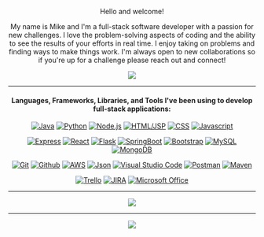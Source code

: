 <div align="center" dir="auto">
<p>
Hello and welcome!

My name is Mike and I'm a full-stack software developer with a passion for new challenges. I love the problem-solving aspects of coding and the ability to see the results of your efforts in real time. I enjoy taking on problems and finding ways to make things work. I'm always open to new collaborations so if you're up for a challenge please reach out and connect!
</p>
<a href="https://www.linkedin.com/in/michaelghobson/"><img src="https://img.shields.io/badge/LinkedIn-0077B5?style=for-the-badge&logo=linkedin&logoColor=white"></a>
<hr>
<h4>Languages, Frameworks, Libraries, and Tools I've been using to develop full-stack applications:</h4>
<p dir="auto">
<a href="https://docs.oracle.com/en/java/" rel="nofollow"><img src="https://camo.githubusercontent.com/77b43203409781ec8fa50d9e961fe87d7860c55a457442df01b7f272651030eb/68747470733a2f2f696d672e736869656c64732e696f2f62616467652f4a6176612d726564" alt="Java" data-canonical-src="https://img.shields.io/badge/Java-red" style="max-width: 100%;"></a>
<a href="https://docs.python.org/3/" rel="nofollow"><img src="https://img.shields.io/badge/Python-FFD43B?style=for-the-badge&logo=python&logoColor=blue" alt="Python"></a>
<a href="https://nodejs.org/en/" rel="nofollow"><img src="https://img.shields.io/badge/Node.js-339933?style=for-the-badge&logo=nodedotjs&logoColor=white" alt="Node.js"></a>
<a href="https://developer.mozilla.org/en-US/docs/Web/HTML" rel="nofollow"><img src="https://img.shields.io/badge/HTML5-E34F26?style=for-the-badge&logo=html5&logoColor=white" alt="HTML/JSP"></a>
<a href="https://developer.mozilla.org/en-US/docs/Web/CSS" rel="nofollow"><img src="https://img.shields.io/badge/CSS3-1572B6?style=for-the-badge&logo=css3&logoColor=white" alt="CSS"></a>
<a href="https://developer.mozilla.org/en-US/docs/Web/JavaScript" rel="nofollow"><img src="https://img.shields.io/badge/JavaScript-323330?style=for-the-badge&logo=javascript&logoColor=F7DF1E" alt="Javascript"></a>
</p>
<p dir="auto">
<a href="https://www.prisma.io/express" rel="nofollow"><img src="https://img.shields.io/badge/Express.js-000000?style=for-the-badge&logo=express&logoColor=white" alt="Express"></a>
<a href="https://reactjs.org/" rel="nofollow"><img src="https://img.shields.io/badge/React-20232A?style=for-the-badge&logo=react&logoColor=61DAFB" alt="React"></a>
<a href="https://flask.palletsprojects.com/en/2.2.x/" rel="nofollow"><img src="https://img.shields.io/badge/Flask-000000?style=for-the-badge&logo=flask&logoColor=white" alt="Flask"></a>
<a href="https://docs.spring.io/spring-boot/docs/current/reference/htmlsingle/" rel="nofollow"><img src="https://img.shields.io/badge/Spring_Boot-F2F4F9?style=for-the-badge&logo=spring-boot" alt="SpringBoot"></a>
<a href="https://getbootstrap.com" rel="nofollow"><img src="https://img.shields.io/badge/Bootstrap-563D7C?style=for-the-badge&logo=bootstrap&logoColor=white" alt="Bootstrap"></a>
<a href="https://dev.mysql.com/doc/" rel="nofollow"><img src="https://img.shields.io/badge/MySQL-005C84?style=for-the-badge&logo=mysql&logoColor=white" alt="MySQL"></a>
<a href="https://www.mongodb.com/home" rel="nofollow"><img src="https://img.shields.io/badge/MongoDB-4EA94B?style=for-the-badge&logo=mongodb&logoColor=white" alt="MongoDB"></a>
</p>
<p dir="auto">
<a href="https://git-scm.com/"><img src="https://img.shields.io/badge/GIT-E44C30?style=for-the-badge&logo=git&logoColor=white" alt="Git"></a>
<a href="https://github.com/Michael-Hobson"><img src="https://img.shields.io/badge/GitHub-100000?style=for-the-badge&logo=github&logoColor=white" alt="Github"></a>
<a href="https://aws.amazon.com/" rel="nofollow"><img src="https://img.shields.io/badge/Amazon_AWS-FF9900?style=for-the-badge&logo=amazonaws&logoColor=white" alt="AWS"></a>
<a href="https://www.json.org/json-en.html" rel="nofollow"><img src="https://img.shields.io/badge/json-5E5C5C?style=for-the-badge&logo=json&logoColor=white" alt="Json"></a>
<a href="https://code.visualstudio.com/" rel="nofollow"><img src="https://img.shields.io/badge/VSCode-0078D4?style=for-the-badge&logo=visual%20studio%20code&logoColor=white" alt="Visual Studio Code"></a>
<a href="https://www.postman.com/" rel="nofollow"><img src="https://img.shields.io/badge/Postman-FF6C37?style=for-the-badge&logo=Postman&logoColor=white" alt="Postman"></a>
<a href="https://maven.apache.org/" rel="nofollow"><img src="https://img.shields.io/badge/apache_maven-C71A36?style=for-the-badge&logo=apachemaven&logoColor=white" alt="Maven"></a>
</p>
<p dir="auto">
<a href="https://www.atlassian.com/software/trello" rel="nofollow"><img src="https://img.shields.io/badge/Trello-0052CC?style=for-the-badge&logo=trello&logoColor=white" alt="Trello"></a>
<a href="https://www.atlassian.com/software/jira" rel="nofollow"><img src="https://img.shields.io/badge/Jira-0052CC?style=for-the-badge&logo=Jira&logoColor=white" alt="JIRA"></a>
<a href="https://www.office.com/" rel="nofollow"><img src="https://img.shields.io/badge/Microsoft_Office-D83B01?style=for-the-badge&logo=microsoft-office&logoColor=white" alt="Microsoft Office"></a>
</p>
<hr>
<img src="https://github-readme-stats.vercel.app/api?username=Michael-Hobson">
<hr>
<img src="https://hits.seeyoufarm.com/api/count/incr/badge.svg?url=https%3A%2F%2Fgithub.com%2FMichael-Hobson1212%2Fhit-counter">
</div>
<!--
**Michael-Hobson/Michael-Hobson** is a ✨ _special_ ✨ repository because its `README.md` (this file) appears on your GitHub profile.

Here are some ideas to get you started:

- 🔭 I’m currently working on ...
- 🌱 I’m currently learning ...
- 👯 I’m looking to collaborate on ...
- 🤔 I’m looking for help with ...
- 💬 Ask me about ...
- 📫 How to reach me: ...
- 😄 Pronouns: ...
- ⚡ Fun fact: ...
-->
